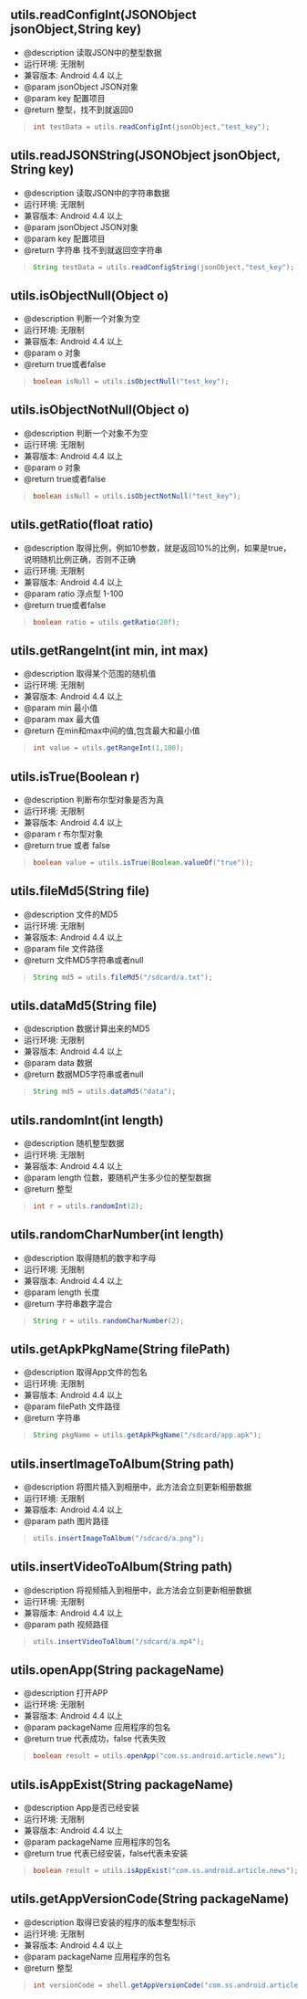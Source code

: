 ## utils.readConfigInt(JSONObject jsonObject,String key)
* @description 读取JSON中的整型数据
* 运行环境: 无限制
* 兼容版本: Android 4.4 以上
* @param jsonObject JSON对象
* @param key  配置项目
* @return 整型，找不到就返回0

> ```java
> int testData = utils.readConfigInt(jsonObject,"test_key");
> ```

## utils.readJSONString(JSONObject jsonObject, String key)
* @description 读取JSON中的字符串数据
* 运行环境: 无限制
* 兼容版本: Android 4.4 以上
* @param jsonObject JSON对象
* @param key        配置项目
* @return 字符串 找不到就返回空字符串

> ```java
> String testData = utils.readConfigString(jsonObject,"test_key");
> ```



## utils.isObjectNull(Object o)
* @description 判断一个对象为空
* 运行环境: 无限制
* 兼容版本: Android 4.4 以上
* @param o 对象
* @return true或者false

> ```java
> boolean isNull = utils.isObjectNull("test_key");
> ```




## utils.isObjectNotNull(Object o)
* @description 判断一个对象不为空
* 运行环境: 无限制
* 兼容版本: Android 4.4 以上
* @param o 对象
* @return true或者false

> ```java
> boolean isNull = utils.isObjectNotNull("test_key");
> ```




## utils.getRatio(float ratio)
* @description 取得比例，例如10参数，就是返回10%的比例，如果是true，说明随机比例正确，否则不正确
* 运行环境: 无限制
* 兼容版本: Android 4.4 以上
* @param ratio 浮点型 1-100
* @return true或者false

> ```java
> boolean ratio = utils.getRatio(20f);
> ```



## utils.getRangeInt(int min, int max)
* @description 取得某个范围的随机值
* 运行环境: 无限制
* 兼容版本: Android 4.4 以上
* @param min 最小值
* @param max 最大值
* @return 在min和max中间的值,包含最大和最小值

> ```java
> int value = utils.getRangeInt(1,100);
> ```


## utils.isTrue(Boolean r)
* @description 判断布尔型对象是否为真
* 运行环境: 无限制
* 兼容版本: Android 4.4 以上
* @param r 布尔型对象
* @return true 或者 false

> ```java
> boolean value = utils.isTrue(Boolean.valueOf("true"));
> ```


## utils.fileMd5(String file)
* @description 文件的MD5
* 运行环境: 无限制
* 兼容版本: Android 4.4 以上
* @param file 文件路径
* @return 文件MD5字符串或者null

> ```java
> String md5 = utils.fileMd5("/sdcard/a.txt");
> ```


## utils.dataMd5(String file)
* @description 数据计算出来的MD5
* 运行环境: 无限制
* 兼容版本: Android 4.4 以上
* @param data 数据
* @return 数据MD5字符串或者null

> ```java
> String md5 = utils.dataMd5("data");
> ```



## utils.randomInt(int length)
* @description 随机整型数据
* 运行环境: 无限制
* 兼容版本: Android 4.4 以上
* @param length 位数，要随机产生多少位的整型数据
* @return 整型

> ```java
> int r = utils.randomInt(2);
> ```

## utils.randomCharNumber(int length)
* @description 取得随机的数字和字母
* 运行环境: 无限制
* 兼容版本: Android 4.4 以上
* @param length 长度
* @return 字符串数字混合

> ```java
> String r = utils.randomCharNumber(2);
> ```




## utils.getApkPkgName(String filePath)
* @description 取得App文件的包名
* 运行环境: 无限制
* 兼容版本: Android 4.4 以上
* @param filePath 文件路径
* @return 字符串

> ```java
> String pkgName = utils.getApkPkgName("/sdcard/app.apk");
> ```


## utils.insertImageToAlbum(String path)
* @description 将图片插入到相册中，此方法会立刻更新相册数据
* 运行环境: 无限制
* 兼容版本: Android 4.4 以上
* @param path 图片路径

> ```java
> utils.insertImageToAlbum("/sdcard/a.png");
> ```


## utils.insertVideoToAlbum(String path)
* @description 将视频插入到相册中，此方法会立刻更新相册数据
* 运行环境: 无限制
* 兼容版本: Android 4.4 以上
* @param path 视频路径

> ```java
> utils.insertVideoToAlbum("/sdcard/a.mp4");
> ```


## utils.openApp(String packageName)
* @description 打开APP
* 运行环境: 无限制
* 兼容版本: Android 4.4 以上
* @param packageName 应用程序的包名
* @return true 代表成功，false 代表失败

> ```java
> boolean result = utils.openApp("com.ss.android.article.news");
> ```


## utils.isAppExist(String packageName)
* @description App是否已经安装
* 运行环境: 无限制
* 兼容版本: Android 4.4 以上
* @param packageName 应用程序的包名
* @return true 代表已经安装，false代表未安装

> ```java
> boolean result = utils.isAppExist("com.ss.android.article.news");
> ```

## utils.getAppVersionCode(String packageName)
* @description 取得已安装的程序的版本整型标示
* 运行环境: 无限制
* 兼容版本: Android 4.4 以上
* @param packageName 应用程序的包名
* @return 整型

> ```java
> int versionCode = shell.getAppVersionCode("com.ss.android.article.news");
> ```

